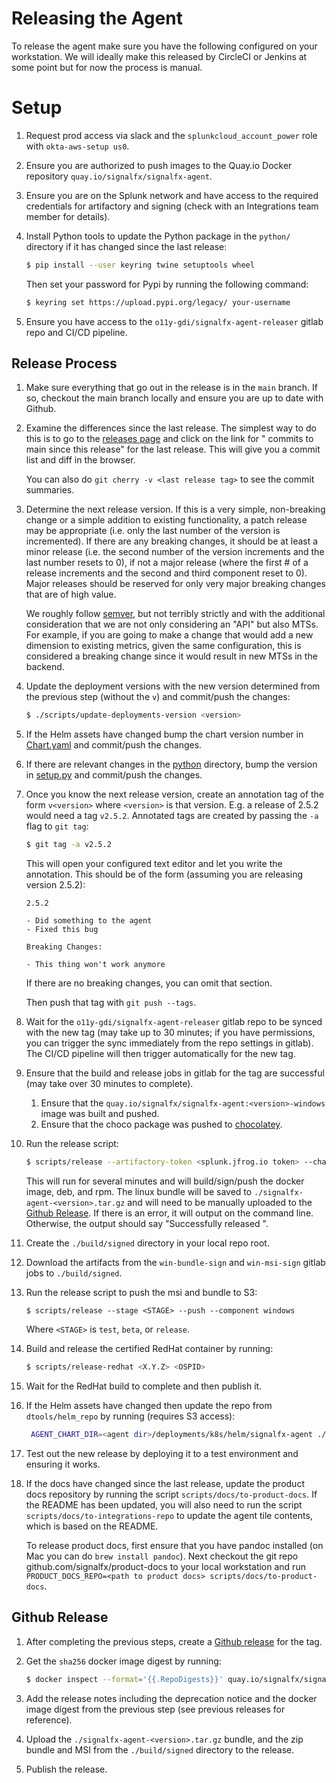 # Releasing the Agent

To release the agent make sure you have the following configured on your
workstation.  We will ideally make this released by CircleCI or Jenkins at some
point but for now the process is manual.

# Setup

1. Request prod access via slack and the `splunkcloud_account_power` role with
   `okta-aws-setup us0`.

1. Ensure you are authorized to push images to the Quay.io Docker repository
   `quay.io/signalfx/signalfx-agent`.

1. Ensure you are on the Splunk network and have access to the required
   credentials for artifactory and signing (check with an Integrations team
   member for details).

1. Install Python tools to update the Python package in the `python/`
   directory if it has changed since the last release:

   ```sh
   $ pip install --user keyring twine setuptools wheel
   ```

   Then set your password for Pypi by running the following command:

   ```sh
   $ keyring set https://upload.pypi.org/legacy/ your-username
   ```

1. Ensure you have access to the `o11y-gdi/signalfx-agent-releaser` gitlab
   repo and CI/CD pipeline.

## Release Process

1. Make sure everything that go out in the release is in the `main` branch.
   If so, checkout the main branch locally and ensure you are up to date
   with Github.

1. Examine the differences since the last release.  The simplest way to do
   this is to go to the [releases
   page](https://github.com/signalfx/signalfx-agent/releases) and click on the
   link for "<N> commits to main since this release" for the last release.
   This will give you a commit list and diff in the browser.

   You can also do `git cherry -v <last release tag>` to see the commit
   summaries.

1. Determine the next release version.  If this is a very simple, non-breaking
   change or a simple addition to existing functionality, a patch release may
   be appropriate (i.e. only the last number of the version is incremented).
   If there are any breaking changes, it should be at least a minor release
   (i.e. the second number of the version increments and the last number
   resets to 0), if not a major release (where the first # of a release
   increments and the second and third component reset to 0).  Major releases
   should be reserved for only very major breaking changes that are of high
   value.

   We roughly follow [semver](https://semver.org/), but not terribly
   strictly and with the additional consideration that we are not only
   considering an "API" but also MTSs.  For example, if you are going to make
   a change that would add a new dimension to existing metrics, given the same
   configuration, this is considered a breaking change since it would result
   in new MTSs in the backend.

1. Update the deployment versions with the new version determined from the
   previous step (without the `v`) and commit/push the changes:

   ```sh
   $ ./scripts/update-deployments-version <version>
   ```

1. If the Helm assets have changed bump the chart version number in
   [Chart.yaml](deployments/k8s/helm/signalfx-agent/Chart.yaml) and commit/push
   the changes.

1. If there are relevant changes in the [python](./python) directory, bump the
   version in [setup.py](./python/setup.py) and commit/push the changes.

1. Once you know the next release version, create an annotation tag of the
   form `v<version>` where `<version>` is that version.  E.g. a release of
   2.5.2 would need a tag `v2.5.2`.  Annotated tags are created by passing the
   `-a` flag to `git tag`:

   ```sh
   $ git tag -a v2.5.2
   ```

   This will open your configured text editor and let you write the
   annotation.  This should be of the form (assuming you are releasing version
   2.5.2):

   ```
   2.5.2

   - Did something to the agent
   - Fixed this bug

   Breaking Changes:

   - This thing won't work anymore
   ```

   If there are no breaking changes, you can omit that section.

   Then push that tag with `git push --tags`.

1. Wait for the `o11y-gdi/signalfx-agent-releaser` gitlab repo to be synced
   with the new tag (may take up to 30 minutes; if you have permissions, you
   can trigger the sync immediately from the repo settings in gitlab).  The
   CI/CD pipeline will then trigger automatically for the new tag.

1. Ensure that the build and release jobs in gitlab for the tag are successful
   (may take over 30 minutes to complete).
   1. Ensure that the `quay.io/signalfx/signalfx-agent:<version>-windows`
      image was built and pushed.
   1. Ensure that the choco package was pushed to [chocolatey](
      https://community.chocolatey.org/packages/signalfx-agent).

1. Run the release script:

   ```sh
   $ scripts/release --artifactory-token <splunk.jfrog.io token> --chaperone-token <chaperone token> --staging-token <repo.splunk.com token>
   ```

   This will run for several minutes and will build/sign/push the docker image,
   deb, and rpm.  The linux bundle will be saved to
   `./signalfx-agent-<version>.tar.gz` and will need to be manually uploaded to
   the [Github Release](#github-release).  If there is an error, it will output
   on the command line.  Otherwise, the output should say "Successfully released
   <version>".

1. Create the `./build/signed` directory in your local repo root.

1. Download the artifacts from the `win-bundle-sign` and `win-msi-sign` gitlab
   jobs to `./build/signed`.

1. Run the release script to push the msi and bundle to S3:

   ```
   $ scripts/release --stage <STAGE> --push --component windows
   ```

   Where `<STAGE>` is `test`, `beta`, or `release`.

1. Build and release the certified RedHat container by running:

   ```sh
   $ scripts/release-redhat <X.Y.Z> <OSPID>
   ```

1. Wait for the RedHat build to complete and then publish it.

1. If the Helm assets have changed then update the repo from `dtools/helm_repo`
   by running (requires S3 access):

   ```sh
    AGENT_CHART_DIR=<agent dir>/deployments/k8s/helm/signalfx-agent ./update agent
    ```

1. Test out the new release by deploying it to a test environment and ensuring
   it works.

1. If the docs have changed since the last release, update the product docs
   repository by running the script `scripts/docs/to-product-docs`.  If the
   README has been updated, you will also need to run the script
   `scripts/docs/to-integrations-repo` to update the agent tile contents,
   which is based on the README.

   To release product docs, first ensure that you have pandoc installed (on
   Mac you can do `brew install pandoc`).  Next checkout the git repo
   github.com/signalfx/product-docs to your local workstation and run
   `PRODUCT_DOCS_REPO=<path to product docs> scripts/docs/to-product-docs`.

## Github Release

1. After completing the previous steps, create a [Github release](
   https://github.com/signalfx/signalfx-agent/releases) for the tag.

1. Get the `sha256` docker image digest by running:

   ```sh
   $ docker inspect --format='{{.RepoDigests}}' quay.io/signalfx/signalfx-agent:<version>
   ```

1. Add the release notes including the deprecation notice and the docker image
   digest from the previous step (see previous releases for reference).

1. Upload the `./signalfx-agent-<version>.tar.gz` bundle, and the
   zip bundle and MSI from the `./build/signed` directory to the release.

1. Publish the release.
